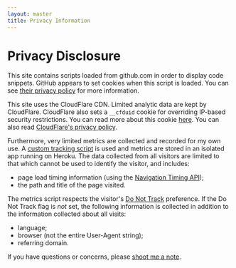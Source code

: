 ```yaml
---
layout: master
title: Privacy Information
---
```


Privacy Disclosure
==================

This site contains scripts loaded from github.com in order to display code snippets. GitHub appears to set cookies when this script is loaded. You can see [their privacy policy](https://help.github.com/articles/github-privacy-policy/) for more information.

This site uses the CloudFlare CDN. Limited analytic data are kept by CloudFlare. CloudFlare also sets a `__cfduid` cookie for overriding IP-based security restrictions. You can read more about this cookie [here](https://support.cloudflare.com/hc/en-us/articles/200170156-What-does-the-CloudFlare-cfduid-cookie-do-). You can also read [CloudFlare's privacy policy](https://www.cloudflare.com/security-policy).

Furthermore, very limited metrics are collected and recorded for my own use. A [custom tracking script](https://github.com/benburwell/benburwell.github.io/assets/scripts/metrics.coffee) is used and metrics are stored in an isolated app running on Heroku. The data collected from all visitors are limited to that which cannot be used to identify the visitor, and includes:

* page load timing information (using the [Navigation Timing API](http://www.w3.org/TR/navigation-timing/));
* the path and title of the page visited.

The metrics script respects the visitor's [Do Not Track](https://en.wikipedia.org/wiki/Do_Not_Track) preference. If the Do Not Track flag is _not_ set, the following information is collected in addition to the information collected about all visits:

* language;
* browser (not the entire User-Agent string);
* referring domain.

If you have questions or concerns, please [shoot me a note](mailto:ben@benburwell.com).
